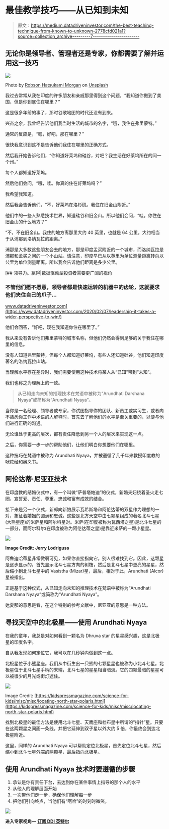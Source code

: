 # 最佳教学技巧——从已知到未知

> 原文：<https://medium.datadriveninvestor.com/the-best-teaching-technique-from-known-to-unknown-2778cfd021a1?source=collection_archive---------7----------------------->

## 无论你是领导者、管理者还是专家，你都需要了解并运用这一技巧

![](img/ce1e5aac64a9924eacac86b78fc2c756.png)

Photo by [Robson Hatsukami Morgan](https://unsplash.com/@robsonhmorgan?utm_source=unsplash&utm_medium=referral&utm_content=creditCopyText) on [Unsplash](https://unsplash.com/s/photos/point?utm_source=unsplash&utm_medium=referral&utm_content=creditCopyText)

我过去常常从我在印度的许多朋友和亲戚那里得到这个问题，“我知道你搬到了美国，但是你到底住在哪里？”

这是很多年前的事了，那时谷歌地图的时代还没有到来。

兴奋之余，我曾经告诉他们我当时生活的城市的名字，“哦，我住在弗里蒙特。”

通常的反应是，“嗯，好吧，那在哪里？”

很快我意识到这不是告诉他们我住在哪里的正确方式。

然后我开始告诉他们，“你知道好莱坞和硅谷，对吧？我生活在好莱坞所在的同一个州。”

每个人都知道好莱坞。

然后他们会问，“哦，哇。你真的住在好莱坞吗？”

我希望我知道。

然后我会告诉他们，“不，好莱坞在洛杉矶。我住在旧金山附近。”

他们中的一些人熟悉技术世界，知道硅谷和旧金山。所以他们会问，“哇。你住在旧金山的什么地方？”

“不，不在旧金山。我住的地方离那里大约 40 英里，也就是 64 公里，大约相当于从浦那到洛纳瓦拉的距离。”

浦那是大多数这些朋友会去的地方，那是印度孟买附近的一个城市，而洛纳瓦拉是浦那和孟买之间的一个小山站。请注意，印度早已从以英里为单位测量距离转向以公里为单位测量距离。所以我会告诉他们距离是多少公里。

[](https://www.datadriveninvestor.com/2020/02/07/leadership-it-takes-a-wider-perspective-to-win/) [## 领导力。赢得|数据驱动型投资者需要更广阔的视角

### 不管他们愿不愿意，领导者都是快速运转的机器中的齿轮，这就要求他们夹住自己的爪子…

www.datadriveninvestor.com](https://www.datadriveninvestor.com/2020/02/07/leadership-it-takes-a-wider-perspective-to-win/) 

他们会回答，“好吧，现在我知道你住在哪里了。”

我从来没有告诉他们弗里蒙特的城市名称，但他们仍然会得到足够的关于我住在哪里的信息。

没有人知道弗里蒙特，但每个人都知道好莱坞，有些人还知道硅谷，他们知道印度著名的洛纳瓦拉山站。

当理解水平存在差异时，我们需要使用这种技术将某人从“已知”带到“未知”。

我们也称之为理解上的一致。

> 从已知走向未知的推理技术在梵语中被称为“Arundhati Darshana Nyaya”或简称为“Arundhati Nyaya”。

当你是一名经理、领导者或专家，你试图指导你的团队、新员工或实习生，或者向不熟悉你工作中术语的人解释时，首先去了解他们的水平是至关重要的，以便与他们进行正确的沟通。

无论谁处于更高的层次，都有责任降低到另一个人的层次来实现这一点。

之后，你需要一步一步的帮助他们，让他们明白你想要他们在哪里。

这种技巧在梵语中被称为 Arundhati Nyaya，并被遵循了几千年来教授印度教的吠陀经和奥义书。

## 阿伦达蒂·尼亚亚技术

在印度教的结婚仪式中，有一个叫做“萨普塔帕迪”的仪式，新婚夫妇绕着圣火走七圈，宣誓爱、责任、尊重、忠诚和富有成效的结合。

接下来是另一个仪式，新郎向新娘展示瓦希斯塔和阿伦达蒂的双星作为理想的一对，象征着婚姻的圆满和忠诚。这些是北方天空中由七颗星组成的著名北斗七星(大熊星座)的米萨星和阿尔科星对。米萨(在印度被称为瓦西塔之星)是北斗七星的一部分，而阿尔科尔(在印度被称为阿伦达蒂之星)是靠近米萨的一颗小星星。

![](img/ca06105ffb33522281665a4994dee8b9.png)

**Image Credit: Jerry Lodriguss**

阿鲁迪哈蒂星非常微弱可见，如果你直接指向它，别人很难找到它。因此，这颗星是逐步显示的，首先显示北斗七星方向的树枝，然后是北斗七星中更亮的星星，然后缩小到北斗七星中的 Vasistha (Mizar)星，最后，相对于此，Arundhati (Alcor)星被指出。

正是基于这种仪式，从已知走向未知的推理技术在梵语中被称为“Arundhati Darshana Nyaya”或简称为“Arundhati Nyaya”。

达夏那的意思是看，在这个特别的参考文献中，尼亚亚的意思是一种方法。

## 寻找天空中的北极星——使用 Arundhati Nyaya

在我的童年，我总是对如何看到一颗名为 Dhruva star 的星星感兴趣，这是北极星的印度名字。

自从我发现如何定位它，我可以在几秒钟内做到这一点。

北极星位于小熊星座。我们从中衍生出一只熊的七颗星星也被称为小北斗七星。北极星位于北斗七星手柄的末端，北斗七星的星星相当暗淡。它的四颗最暗的星星可以被很少的月光或街灯遮住。

![](img/fa4d17e51602e3301b9d11101360d2f1.png)

Image Credit: [https://kidspressmagazine.com/science-for-kids/misc/misc/locating-north-star-polaris.html](https://kidspressmagazine.com/science-for-kids/misc/misc/locating-north-star-polaris.html)

找到北极星的最佳方法是使用北斗七星、天鹰座和杜布星中所谓的“指针”星。只要在这两颗星之间画一条线，并把它延伸到双子星以外大约 5 倍，你最终会到达北极星附近。

这里，同样的 Arundhati Nyaya 可以帮助定位北极星，首先定位北斗七星，然后缩小到北斗七星外端的两颗星，最后指向北极星。

## 使用 Arundhati Nyaya 技术时要遵循的步骤

1.  承认是你有责任下台，去达到你在某件事情上指导的那个人的水平
2.  从他人的理解层面开始
3.  一次带他们走一步，确保他们理解每一步
4.  把他们引向终点，当他们有“啊哈”的时刻时微笑。

![](img/d561d10391135437c6161717198549ff.png)

**进入专家视角—** [**订阅 DDI 英特尔**](https://datadriveninvestor.com/ddi-intel)